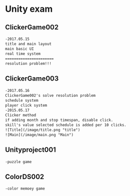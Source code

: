 # Unity exam

## ClickerGame002
	-2017.05.15
	title and main layout
	main basic UI
	real time system
	======================
	resolution problem!!!

## ClickerGame003
	-2017.05.16
	ClickerGame002's solve resolution problem
	schedule system
	player click system
	-2015.05.17
	Clicker method
	if adding month and stop timespan, disable click.
	skill's value selected schedule is added per 10 clicks.
	![Title](/image/title.png "title")
	![Main](/image/main.png "Main")

## Unityproject001
	-puzzle game

## ColorDS002
	-color memoey game